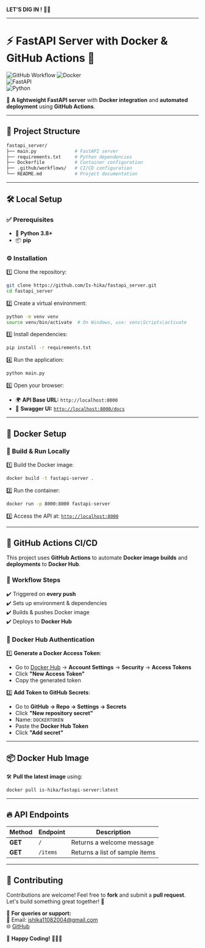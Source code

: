 **LET'S DIG IN !** 🚀🔥  

---

# ⚡ FastAPI Server with Docker & GitHub Actions 🐳  

![GitHub Workflow](https://img.shields.io/badge/WORKFLOW-GOOD+-blue?style=for-the-badge&logo=python)
![Docker](https://img.shields.io/badge/Docker-Supported-blue?style=for-the-badge&logo=docker)  
![FastAPI](https://img.shields.io/badge/FastAPI-UltraFast-green?style=for-the-badge&logo=fastapi)  
![Python](https://img.shields.io/badge/Python-3.8+-blue?style=for-the-badge&logo=python)  

🚀 **A lightweight FastAPI server** with **Docker integration** and **automated deployment** using **GitHub Actions**.  

---

## 📂 Project Structure  

```bash
fastapi_server/
├── main.py              # FastAPI server
├── requirements.txt     # Python dependencies
├── Dockerfile           # Container configuration
├── .github/workflows/   # CI/CD configuration
└── README.md            # Project documentation
```

---

## 🛠️ Local Setup  

### ✅ Prerequisites  
- 🐍 **Python 3.8+**  
- 📦 **pip**  

### ⚙️ Installation  
1️⃣ Clone the repository:  
   ```bash
   git clone https://github.com/Is-hika/fastapi_server.git
   cd fastapi_server
   ```

2️⃣ Create a virtual environment:  
   ```bash
   python -m venv venv
   source venv/bin/activate  # On Windows, use: venv\Scripts\activate
   ```

3️⃣ Install dependencies:  
   ```bash
   pip install -r requirements.txt
   ```

4️⃣ Run the application:  
   ```bash
   python main.py
   ```

5️⃣ Open your browser:  
   - 🌍 **API Base URL:** `http://localhost:8000`  
   - 📜 **Swagger UI:** [`http://localhost:8000/docs`](http://localhost:8000/docs)  

---

## 🐳 Docker Setup  

### 🔧 Build & Run Locally  
1️⃣ Build the Docker image:  
   ```bash
   docker build -t fastapi-server .
   ```

2️⃣ Run the container:  
   ```bash
   docker run -p 8000:8000 fastapi-server
   ```

3️⃣ Access the API at: [`http://localhost:8000`](http://localhost:8000)  

---

## 🚀 GitHub Actions CI/CD  

This project uses **GitHub Actions** to automate **Docker image builds** and **deployments** to **Docker Hub**.  

### 🔄 Workflow Steps  
✔️ Triggered on **every push**  
✔️ Sets up environment & dependencies  
✔️ Builds & pushes Docker image  
✔️ Deploys to **Docker Hub**  

### 🔐 Docker Hub Authentication  

1️⃣ **Generate a Docker Access Token**:  
   - Go to [Docker Hub](https://hub.docker.com/) → **Account Settings** → **Security** → **Access Tokens**  
   - Click **"New Access Token"**  
   - Copy the generated token  

2️⃣ **Add Token to GitHub Secrets**:  
   - Go to **GitHub → Repo → Settings → Secrets**  
   - Click **"New repository secret"**  
   - Name: `DOCKERTOKEN`  
   - Paste the **Docker Hub Token**  
   - Click **"Add secret"**  

---

## 📦 Docker Hub Image  

🛠️ **Pull the latest image** using:  
```bash
docker pull is-hika/fastapi-server:latest
```

---

## 🔥 API Endpoints  

| Method | Endpoint  | Description             |
|--------|----------|-------------------------|
| **GET**  | `/`        | Returns a welcome message |
| **GET**  | `/items`   | Returns a list of sample items |

---

## 💙 Contributing  

Contributions are welcome! Feel free to **fork** and submit a **pull request**. Let's build something great together! 🚀  

📩 **For queries or support:**  
📧 Email: ishika11082004@gmail.com  
🌐 [GitHub](https://github.com/Is-hika/fastapi_server)  

🔹 **Happy Coding!** 🎉🐍💡  